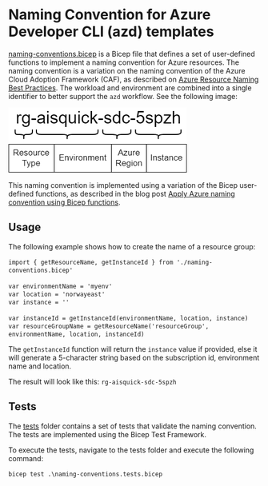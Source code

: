 # Naming Convention for Azure Developer CLI (azd) templates

[naming-conventions.bicep](./naming-conventions.bicep) is a Bicep file that defines a set of user-defined functions to implement a naming convention for Azure resources. 
The naming convention is a variation on the naming convention of the Azure Cloud Adoption Framework (CAF), as described on [Azure Resource Naming Best Practices](https://learn.microsoft.com/en-us/azure/cloud-adoption-framework/ready/azure-best-practices/resource-naming). 
The workload and environment are combined into a single identifier to better support the `azd` workflow. See the following image:

![Naming Convention](./naming-convention-azd.png)

This naming convention is implemented using a variation of the Bicep user-defined functions, as described in the blog post [Apply Azure naming convention using Bicep functions](https://ronaldbosma.github.io/blog/2024/06/05/apply-azure-naming-convention-using-bicep-functions/).

## Usage

The following example shows how to create the name of a resource group:

```bicep
import { getResourceName, getInstanceId } from './naming-conventions.bicep'

var environmentName = 'myenv'
var location = 'norwayeast'
var instance = ''

var instanceId = getInstanceId(environmentName, location, instance)
var resourceGroupName = getResourceName('resourceGroup', environmentName, location, instanceId)
```

The `getInstanceId` function will return the `instance` value if provided, else it will generate a 5-character string based on the subscription id, environment name and location.

The result will look like this: `rg-aisquick-sdc-5spzh`

## Tests

The [tests](./tests) folder contains a set of tests that validate the naming convention. The tests are implemented using the Bicep Test Framework.

To execute the tests, navigate to the tests folder and execute the following command:

```
bicep test .\naming-conventions.tests.bicep
```